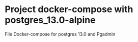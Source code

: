 # Project docker-compose with postgres_13.0-alpine
  File Docker-compose for postgres 13.0 and Pgadmin
